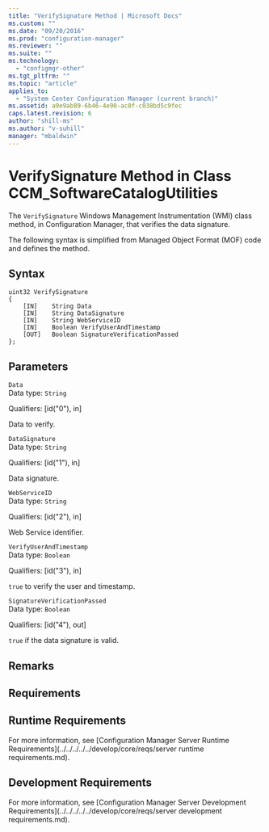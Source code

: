 ```yaml
---
title: "VerifySignature Method | Microsoft Docs"
ms.custom: ""
ms.date: "09/20/2016"
ms.prod: "configuration-manager"
ms.reviewer: ""
ms.suite: ""
ms.technology:
  - "configmgr-other"
ms.tgt_pltfrm: ""
ms.topic: "article"
applies_to:
  - "System Center Configuration Manager (current branch)"
ms.assetid: a9e9ab89-6b46-4e90-ac0f-c038bd5c9fec
caps.latest.revision: 6
author: "shill-ms"
ms.author: "v-suhill"
manager: "mbaldwin"
---
```

# VerifySignature Method in Class CCM_SoftwareCatalogUtilities
The `VerifySignature` Windows Management Instrumentation (WMI) class method, in Configuration Manager, that verifies the data signature.   

 The following syntax is simplified from Managed Object Format (MOF) code and defines the method.  

## Syntax  

```  
uint32 VerifySignature   
{  
    [IN]    String Data  
    [IN]    String DataSignature  
    [IN]    String WebServiceID  
    [IN]    Boolean VerifyUserAndTimestamp  
    [OUT]   Boolean SignatureVerificationPassed  
};  
```  

## Parameters  
 `Data`  
 Data type: `String`  

 Qualifiers: [id("0"), in]  

 Data to verify.   

 `DataSignature`  
 Data type: `String`  

 Qualifiers: [id("1"), in]  

 Data signature.    

 `WebServiceID`  
 Data type: `String`  

 Qualifiers: [id("2"), in]  

 Web Service identifier.    

 `VerifyUserAndTimestamp`  
 Data type: `Boolean`  

 Qualifiers: [id("3"), in]  

 `true` to verify the user and timestamp.   

 `SignatureVerificationPassed`  
 Data type: `Boolean`  

 Qualifiers: [id("4"), out]  

 `true` if the data signature is valid.    

## Remarks  

## Requirements  

## Runtime Requirements  
 For more information, see [Configuration Manager Server Runtime Requirements](../../../../../develop/core/reqs/server runtime requirements.md).  

## Development Requirements  
 For more information, see [Configuration Manager Server Development Requirements](../../../../../develop/core/reqs/server development requirements.md).
